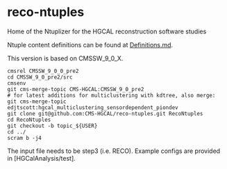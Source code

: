 # reco-ntuples
Home of the Ntuplizer for the HGCAL reconstruction software studies

Ntuple content definitions can be found at [Definitions.md](Definitions.md).

This version is based on CMSSW_9_0_X.

```
cmsrel CMSSW_9_0_0_pre2
cd CMSSW_9_0_pre2/src
cmsenv
git cms-merge-topic CMS-HGCAL:CMSSW_9_0_pre2
# for latest additions for multiclustering with kdtree, also merge:
git cms-merge-topic edjtscott:hgcal_multiclustering_sensordependent_piondev
git clone git@github.com:CMS-HGCAL/reco-ntuples.git RecoNtuples
cd RecoNtuples
git checkout -b topic_${USER}
cd ../
scram b -j4
```

The input file needs to be step3 (i.e. RECO). Example configs are provided in [HGCalAnalysis/test].

